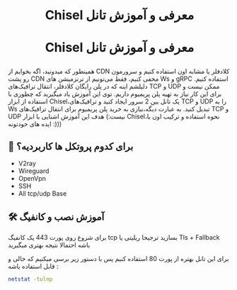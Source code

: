 
# <p align="center">Chisel معرفی و آموزش تانل</p>
  

# <p align="center">Chisel معرفی و آموزش تانل</p>
  
همینطور که میدونید، اگه بخوایم از CDN کلادفلر یا مشابه اون استفاده کنیم و سرورمون رو پشت CDN مخفی کنیم، فقط می‌تونیم از ترنزمیشن های Ws و gRPC استفاده کنیم. دلیلشم اینه که در پلن رایگان کلادفلر، انتقال ترافیک‌های TCP و UDP ممکن نیست و برای این کار نیاز به تهیه پلن پریمیوم داریم. 
توی این آموزش یاد میگیرید که چطوری با استفاده از ابزار Chisel،یک تانل بین 2 سرور ایجاد کنید و ترافیک‌های TCP و UDP را به Ws تبدیل کنید. به عبارت دیگه،نیازی به خرید پلن پریمیوم برای انتقال ترافیک‌های TCP و UDP نیست:)
هدف این آموزش اشنایی با ابزار Chisel،نحوه استفاده و ترکیب اون با ایده های خودتونه :)))

## 🧐 برای کدوم پروتکل ها کاربردیه؟   
- V2ray
- Wireguard
- OpenVpn
- SSH 
- All tcp/udp Base





## 🛠️ آموزش نصب و کانفیگ  
برای شروع روی پورت 443 یک کانفیگ tcp بسازید ترجیحا ریلیتی یا Tls + Fallback باشه احتمالا نتیجه بهتری میگیرید

برای این تانل بهتره از پورت 80 استفاده کنیم
پس با دستور زیر برسی میکنیم که خالی و قابل استفاده باشه :
```bash
netstat -tulnp 
```
        
